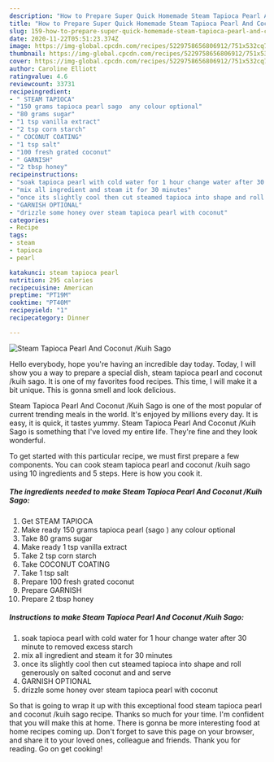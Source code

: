 ```yaml
---
description: "How to Prepare Super Quick Homemade Steam Tapioca Pearl And Coconut /Kuih Sago"
title: "How to Prepare Super Quick Homemade Steam Tapioca Pearl And Coconut /Kuih Sago"
slug: 159-how-to-prepare-super-quick-homemade-steam-tapioca-pearl-and-coconut-kuih-sago
date: 2020-11-22T05:51:23.374Z
image: https://img-global.cpcdn.com/recipes/5229758656806912/751x532cq70/steam-tapioca-pearl-and-coconut-kuih-sago-recipe-main-photo.jpg
thumbnail: https://img-global.cpcdn.com/recipes/5229758656806912/751x532cq70/steam-tapioca-pearl-and-coconut-kuih-sago-recipe-main-photo.jpg
cover: https://img-global.cpcdn.com/recipes/5229758656806912/751x532cq70/steam-tapioca-pearl-and-coconut-kuih-sago-recipe-main-photo.jpg
author: Caroline Elliott
ratingvalue: 4.6
reviewcount: 33731
recipeingredient:
- " STEAM TAPIOCA"
- "150 grams tapioca pearl sago  any colour optional"
- "80 grams sugar"
- "1 tsp vanilla extract"
- "2 tsp corn starch"
- " COCONUT COATING"
- "1 tsp salt"
- "100 fresh grated coconut"
- " GARNISH"
- "2 tbsp honey"
recipeinstructions:
- "soak tapioca pearl with cold water for 1 hour change water after 30 minute to removed excess starch"
- "mix all ingredient and steam it for 30 minutes"
- "once its slightly cool then cut steamed tapioca into shape and roll generously on salted coconut and and serve"
- "GARNISH OPTIONAL"
- "drizzle some honey over steam tapioca pearl with coconut"
categories:
- Recipe
tags:
- steam
- tapioca
- pearl

katakunci: steam tapioca pearl 
nutrition: 295 calories
recipecuisine: American
preptime: "PT19M"
cooktime: "PT40M"
recipeyield: "1"
recipecategory: Dinner

---
```



![Steam Tapioca Pearl And Coconut /Kuih Sago](https://img-global.cpcdn.com/recipes/5229758656806912/751x532cq70/steam-tapioca-pearl-and-coconut-kuih-sago-recipe-main-photo.jpg)

Hello everybody, hope you're having an incredible day today. Today, I will show you a way to prepare a special dish, steam tapioca pearl and coconut /kuih sago. It is one of my favorites food recipes. This time, I will make it a bit unique. This is gonna smell and look delicious.

Steam Tapioca Pearl And Coconut /Kuih Sago is one of the most popular of current trending meals in the world. It's enjoyed by millions every day. It is easy, it is quick, it tastes yummy. Steam Tapioca Pearl And Coconut /Kuih Sago is something that I've loved my entire life. They're fine and they look wonderful.




To get started with this particular recipe, we must first prepare a few components. You can cook steam tapioca pearl and coconut /kuih sago using 10 ingredients and 5 steps. Here is how you cook it.

<!--inarticleads1-->

##### The ingredients needed to make Steam Tapioca Pearl And Coconut /Kuih Sago:

1. Get  STEAM TAPIOCA
1. Make ready 150 grams tapioca pearl (sago ) any colour optional
1. Take 80 grams sugar
1. Make ready 1 tsp vanilla extract
1. Take 2 tsp corn starch
1. Take  COCONUT COATING
1. Take 1 tsp salt
1. Prepare 100 fresh grated coconut
1. Prepare  GARNISH
1. Prepare 2 tbsp honey




<!--inarticleads2-->

##### Instructions to make Steam Tapioca Pearl And Coconut /Kuih Sago:

1. soak tapioca pearl with cold water for 1 hour change water after 30 minute to removed excess starch
1. mix all ingredient and steam it for 30 minutes
1. once its slightly cool then cut steamed tapioca into shape and roll generously on salted coconut and and serve
1. GARNISH OPTIONAL
1. drizzle some honey over steam tapioca pearl with coconut




So that is going to wrap it up with this exceptional food steam tapioca pearl and coconut /kuih sago recipe. Thanks so much for your time. I'm confident that you will make this at home. There is gonna be more interesting food at home recipes coming up. Don't forget to save this page on your browser, and share it to your loved ones, colleague and friends. Thank you for reading. Go on get cooking!
